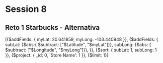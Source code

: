 # Session 8
## Reto 1 Starbucks - Alternativa

[{$addFields: { 
  myLat: 20.641859,
  myLong: -103.440948
}}, {$addFields: {
  subLat: {$abs:{ $subtract: ["$Latitude", "$myLat"]}},
  subLong: {$abs: { $subtract: ["$Longitude", "$myLong"]}},
}}, {$sort: {
  subLat: 1,
  subLong: 1
}}, {$project: {
  _id: 0,
  'Store Name': 1
}}, {$limit: 1}]